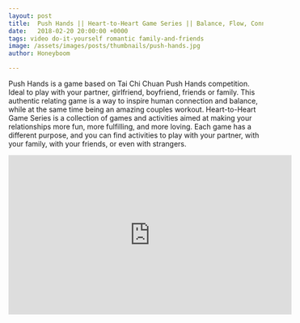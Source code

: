 ```yaml
---
layout: post
title:  Push Hands || Heart-to-Heart Game Series || Balance, Flow, Connection
date:   2018-02-20 20:00:00 +0000
tags: video do-it-yourself romantic family-and-friends
image: /assets/images/posts/thumbnails/push-hands.jpg
author: Honeyboom

---
```

Push Hands is a game based on Tai Chi Chuan Push Hands competition. Ideal to play with your partner, girlfriend, boyfriend, friends or family. This authentic relating game is a way to inspire human connection and balance, while at the same time being an amazing couples workout. Heart-to-Heart Game Series is a collection of games and activities aimed at making your relationships more fun, more fulfilling, and more loving. Each game has a different purpose, and you can find activities to play with your partner, with your family, with your friends, or even with strangers.

<div class="video-container"><iframe width="560" height="315" src="https://www.youtube.com/embed/q2PSmta6zp8" frameborder="0" allow="autoplay; encrypted-media" allowfullscreen></iframe></div>
